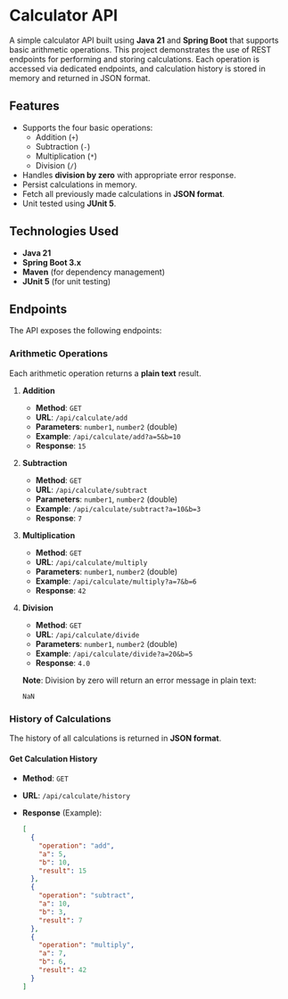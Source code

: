 # Calculator API

A simple calculator API built using **Java 21** and **Spring Boot** that supports basic arithmetic operations. This project demonstrates the use of REST endpoints for performing and storing calculations. Each operation is accessed via dedicated endpoints, and calculation history is stored in memory and returned in JSON format.

## Features

- Supports the four basic operations:
  - Addition (`+`)
  - Subtraction (`-`)
  - Multiplication (`*`)
  - Division (`/`)
- Handles **division by zero** with appropriate error response.
- Persist calculations in memory.
- Fetch all previously made calculations in **JSON format**.
- Unit tested using **JUnit 5**.

## Technologies Used

- **Java 21**
- **Spring Boot 3.x**
- **Maven** (for dependency management)
- **JUnit 5** (for unit testing)

## Endpoints

The API exposes the following endpoints:

### Arithmetic Operations

Each arithmetic operation returns a **plain text** result.

1. **Addition**
   - **Method**: `GET`
   - **URL**: `/api/calculate/add`
   - **Parameters**: `number1`, `number2` (double)
   - **Example**: `/api/calculate/add?a=5&b=10`
   - **Response**: `15`

2. **Subtraction**
   - **Method**: `GET`
   - **URL**: `/api/calculate/subtract`
   - **Parameters**: `number1`, `number2` (double)
   - **Example**: `/api/calculate/subtract?a=10&b=3`
   - **Response**: `7`

3. **Multiplication**
   - **Method**: `GET`
   - **URL**: `/api/calculate/multiply`
   - **Parameters**: `number1`, `number2` (double)
   - **Example**: `/api/calculate/multiply?a=7&b=6`
   - **Response**: `42`

4. **Division**
   - **Method**: `GET`
   - **URL**: `/api/calculate/divide`
   - **Parameters**: `number1`, `number2` (double)
   - **Example**: `/api/calculate/divide?a=20&b=5`
   - **Response**: `4.0`

   **Note**: Division by zero will return an error message in plain text:
   ```text
   NaN

### History of Calculations

The history of all calculations is returned in **JSON format**.

#### Get Calculation History

- **Method**: `GET`
- **URL**: `/api/calculate/history`
- **Response** (Example):
  
  ```json
  [
    {
      "operation": "add",
      "a": 5,
      "b": 10,
      "result": 15
    },
    {
      "operation": "subtract",
      "a": 10,
      "b": 3,
      "result": 7
    },
    {
      "operation": "multiply",
      "a": 7,
      "b": 6,
      "result": 42
    }
  ]
